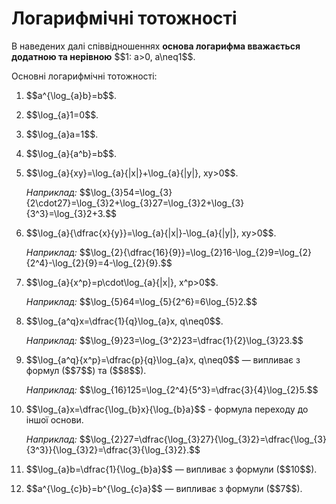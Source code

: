 # Логарифмічні тотожності

<p>В наведених далі співвідношеннях <b>основа логарифма вважається додатною та нерівною</b> $$1: a>0, a\neq1$$.</p>

<p>Основні логарифмічні тотожності:</p>

<ol>
<li><p>$$a^{\log_{a}b}=b$$.</p></li>
<li><p>$$\log_{a}1=0$$.</p></li>
<li><p>$$\log_{a}a=1$$.</p></li>
<li><p>$$\log_{a}{a^b}=b$$.</p></li>
<li><p>$$\log_{a}{xy}=\log_{a}{|x|}+\log_{a}{|y|}, xy>0$$.</p></li>
<div class="space"></div>
<p><i>Наприклад:</i> $$\log_{3}54=\log_{3}{2\cdot27}=\log_{3}2+\log_{3}27=\log_{3}2+\log_{3}{3^3}=\log_{3}2+3.$$</p>
<div class="space"></div>
<li><p>$$\log_{a}{\dfrac{x}{y}}=\log_{a}{|x|}-\log_{a}{|y|}, xy>0$$.</p></li>
<div class="space"></div>
<p><i>Наприклад:</i> $$\log_{2}{\dfrac{16}{9}}=\log_{2}16-\log_{2}9=\log_{2}{2^4}-\log_{2}{9}=4-\log_{2}{9}.$$</p>
<div class="space"></div>
<li><p>$$\log_{a}{x^p}=p\cdot\log_{a}{|x|}, x^p>0$$.</p></li>
<div class="space"></div>
<p><i>Наприклад:</i> $$\log_{5}64=\log_{5}{2^6}=6\log_{5}2.$$</p>
<div class="space"></div>
<li><p>$$\log_{a^q}x=\dfrac{1}{q}\log_{a}x, q\neq0$$.</p></li>
<div class="space"></div>
<p><i>Наприклад:</i> $$\log_{9}23=\log_{3^2}23=\dfrac{1}{2}\log_{3}23.$$</p>
<div class="space"></div>
<li><p>$$\log_{a^q}{x^p}=\dfrac{p}{q}\log_{a}x, q\neq0$$ — випливає з формул ($$7$$) та ($$8$$).</p></li>
<div class="space"></div>
<p><i>Наприклад:</i> $$\log_{16}125=\log_{2^4}{5^3}=\dfrac{3}{4}\log_{2}5.$$</p>
<div class="space"></div>
<li><p>$$\log_{a}x=\dfrac{\log_{b}x}{\log_{b}a}$$ - формула переходу до іншої основи.</p></li>
<div class="space"></div>
<p><i>Наприклад:</i> $$\log_{2}27=\dfrac{\log_{3}27}{\log_{3}2}=\dfrac{\log_{3}{3^3}}{\log_{3}2}=\dfrac{3}{\log_{3}2}.$$</p>
<div class="space"></div>
<li><p>$$\log_{a}b=\dfrac{1}{\log_{b}a}$$ — випливає з формули ($$10$$).</p></li>
<li><p>$$a^{\log_{c}b}=b^{\log_{c}a}$$ — випливає з формули ($$7$$).</p></li>
</ol>